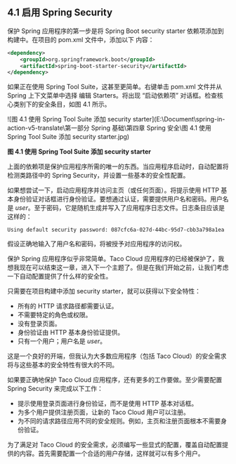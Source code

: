 ## 4.1 启用 Spring Security

保护 Spring 应用程序的第一步是将 Spring Boot security starter 依赖项添加到构建中。在项目的 pom.xml 文件中，添加以下 <dependency> 内容：

```xml
<dependency>
    <groupId>org.springframework.boot</groupId>
    <artifactId>spring-boot-starter-security</artifactId>
</dependency>
```

如果正在使用 Spring Tool Suite，这甚至更简单。右键单击 pom.xml 文件并从 Spring 上下文菜单中选择 编辑 Starters。将出现 “启动依赖项” 对话框。检查核心类别下的安全条目，如图 4.1 所示。

![图 4.1 使用 Spring Tool Suite 添加 security starter](E:\Document\spring-in-action-v5-translate\第一部分 Spring 基础\第四章 Spring 安全\图 4.1 使用 Spring Tool Suite 添加 security starter.jpg)

**图 4.1 使用 Spring Tool Suite 添加 security starter**

上面的依赖项是保护应用程序所需的唯一的东西。当应用程序启动时，自动配置将检测类路径中的 Spring Security，并设置一些基本的安全性配置。

如果想尝试一下，启动应用程序并访问主页（或任何页面）。将提示使用 HTTP 基本身份验证对话框进行身份验证。要想通过认证，需要提供用户名和密码。用户名是 *user*。至于密码，它是随机生成并写入了应用程序日志文件。日志条目应该是这样的：

```
Using default security password: 087cfc6a-027d-44bc-95d7-cbb3a798a1ea
```

假设正确地输入了用户名和密码，将被授予对应用程序的访问权。

保护 Spring 应用程序似乎非常简单。Taco Cloud 应用程序的已经被保护了，我想我现在可以结束这一章，进入下一个主题了。但是在我们开始之前，让我们考虑一下自动配置提供了什么样的安全性。

只需要在项目构建中添加 security starter，就可以获得以下安全特性：

- 所有的 HTTP 请求路径都需要认证。
- 不需要特定的角色或权限。
- 没有登录页面。
- 身份验证由 HTTP 基本身份验证提供。
- 只有一个用户；用户名是 *user*。

这是一个良好的开端，但我认为大多数应用程序（包括 Taco Cloud）的安全需求将与这些基本的安全特性有很大的不同。

如果要正确地保护 Taco Cloud 应用程序，还有更多的工作要做。至少需要配置 Spring Security 来完成以下工作：

- 提示使用登录页面进行身份验证，而不是使用 HTTP 基本对话框。
- 为多个用户提供注册页面，让新的 Taco Cloud 用户可以注册。
- 为不同的请求路径应用不同的安全规则。例如，主页和注册页面根本不需要身份验证。

为了满足对 Taco Cloud 的安全需求，必须编写一些显式的配置，覆盖自动配置提供的内容。首先需要配置一个合适的用户存储，这样就可以有多个用户。